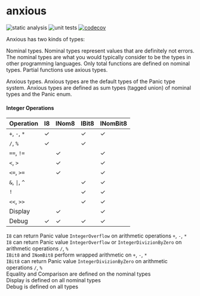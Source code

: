 # anxious

![static analysis](https://github.com/mspiegel/anxious/actions/workflows/static-analysis.yaml/badge.svg) ![unit tests](https://github.com/mspiegel/anxious/actions/workflows/unit-tests.yaml/badge.svg) [![codecov](https://codecov.io/gh/mspiegel/anxious/graph/badge.svg?token=7H2EY41PIE)](https://codecov.io/gh/mspiegel/anxious)

Anxious has two kinds of types:

Nominal types. Nominal types represent values that are definitely not errors. The nominal types are what you would typically consider to be the types in other programming languages. Only total functions are defined on nominal types. Partial functions use axious types.

Anxious types. Anxious types are the default types of the Panic type system. Anxious types are defined as sum types (tagged union) of nominal types and the Panic enum.

#### Integer Operations

| Operation           | I8  | INom8 | IBit8 | INomBit8 |
| ------------------- | --- | ------- | -- | ------- |
| `+`, `-`, `*`       | ✓  |          | ✓  | ✓      |
| `/`, `%`            | ✓  |          | ✓  |        |
| `==`, `!=`          |    | ✓        |    | ✓      |
| `<`, `>`            |    | ✓        |    | ✓      |
| `<=`, `>=`          |    | ✓        |    | ✓      |
| `&`, `\|`, `^`      |    |          | ✓  | ✓      |
| `!`                 |    |          | ✓  | ✓      |
| `<<`, `>>`          |    |          | ✓  | ✓      |
| Display             |    | ✓        |    | ✓      |
| Debug               | ✓  | ✓        | ✓ | ✓      |

`I8` can return Panic value `IntegerOverflow` on arithmetic operations `+`, `-`, `*`  
`I8` can return Panic value `IntegerOverflow` or `IntegerDivizionByZero` on arithmetic operations `/`, `%`  
`IBit8` and `INomBit8` perform wrapped arithmetic on `+`, `-`, `*`  
`IBit8` can return Panic value `IntegerDivizionByZero` on arithmetic operations `/`, `%`  
Equality and Comparison are defined on the nominal types  
Display is defined on all nominal types  
Debug is defined on all types  
